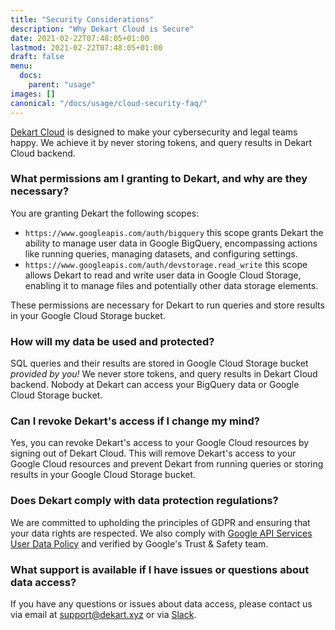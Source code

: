 ```yaml
---
title: "Security Considerations"
description: "Why Dekart Cloud is Secure"
date: 2021-02-22T07:48:05+01:00
lastmod: 2021-02-22T07:48:05+01:00
draft: false
menu:
  docs:
    parent: "usage"
images: []
canonical: "/docs/usage/cloud-security-faq/"
---
```


<p class="lead text-left"><a href="/">Dekart Cloud</a> is designed to make your cybersecurity and legal teams happy. We achieve it by never storing tokens, and query results in Dekart Cloud backend.</p>

<!-- * **Passthrough Authentication**: Short-lived Google OAuth token is passed from your browser to Google APIs and never stored on Dekart Cloud backend.

* **No User Data Storage**: Query results are stored on Google Cloud Storage bucket provided by you.

* **Compliance Friendly**: We comply with [Google API Services User Data Policy](https://cloud.google.com/terms/services) and verified by Google's Trust & Safety team. -->

### What permissions am I granting to Dekart, and why are they necessary?

You are granting Dekart the following scopes:
 * `https://www.googleapis.com/auth/bigquery` this scope grants Dekart the ability to manage user data in Google BigQuery, encompassing actions like running queries, managing datasets, and configuring settings.
 * `https://www.googleapis.com/auth/devstorage.read_write` this scope allows Dekart to read and write user data in Google Cloud Storage, enabling it to manage files and potentially other data storage elements.

These permissions are necessary for Dekart to run queries and store results in your Google Cloud Storage bucket.

### How will my data be used and protected?

SQL queries and their results are stored in Google Cloud Storage bucket *provided by you!* We never store tokens, and query results in Dekart Cloud backend. Nobody at Dekart can access your BigQuery data or Google Cloud Storage bucket.

### Can I revoke Dekart's access if I change my mind?

Yes, you can revoke Dekart's access to your Google Cloud resources by signing out of Dekart Cloud. This will remove Dekart's access to your Google Cloud resources and prevent Dekart from running queries or storing results in your Google Cloud Storage bucket.

### Does Dekart comply with data protection regulations?

We are committed to upholding the principles of GDPR and ensuring that your data rights are respected. We also comply with [Google API Services User Data Policy](https://cloud.google.com/terms/services) and verified by Google's Trust & Safety team.

### What support is available if I have issues or questions about data access?

If you have any questions or issues about data access, please contact us via email at [support@dekart.xyz](mailto:support@dekart.xyz) or via [Slack](https://slack.dekart.xyz/).
